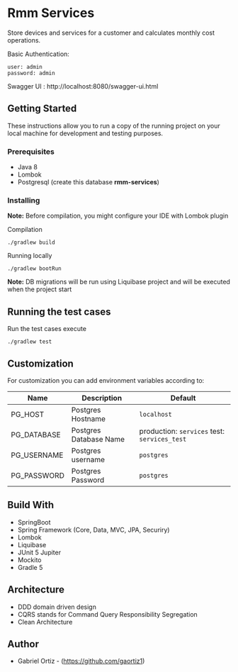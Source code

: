 # Rmm Services 

Store devices and services for a customer and calculates monthly cost operations.

Basic Authentication:

    user: admin
    password: admin

Swagger UI : http://localhost:8080/swagger-ui.html
## Getting Started

These instructions allow you to run a copy of the running project on your local machine for development and testing purposes.
### Prerequisites

- Java 8
- Lombok
- Postgresql (create this database **rmm-services**)

### Installing

**Note:** Before compilation, you might configure your IDE with Lombok plugin

Compilation

```
./gradlew build
```

Running locally

```
./gradlew bootRun
```

**Note:** DB migrations will be run using Liquibase project and will be executed when the project start


## Running the test cases

Run the test cases execute

```
./gradlew test
```

## Customization

For customization you can add environment variables according to:

| Name  | Description  | Default  |
|--------|-------------|----------|
| PG_HOST | Postgres Hostname | `localhost` |
| PG_DATABASE | Postgres Database Name | production: `services` test: `services_test` |
| PG_USERNAME | Postgres username | `postgres` |
| PG_PASSWORD | Postgres Password | `postgres` |



## Build With

- SpringBoot
- Spring Framework (Core, Data, MVC, JPA, Securiry)
- Lombok
- Liquibase
- JUnit 5 Jupiter
- Mockito
- Gradle 5

## Architecture
- DDD domain driven design
- CQRS stands for Command Query Responsibility Segregation
- Clean Architecture 

## Author

- Gabriel Ortiz - (https://github.com/gaortiz1)
